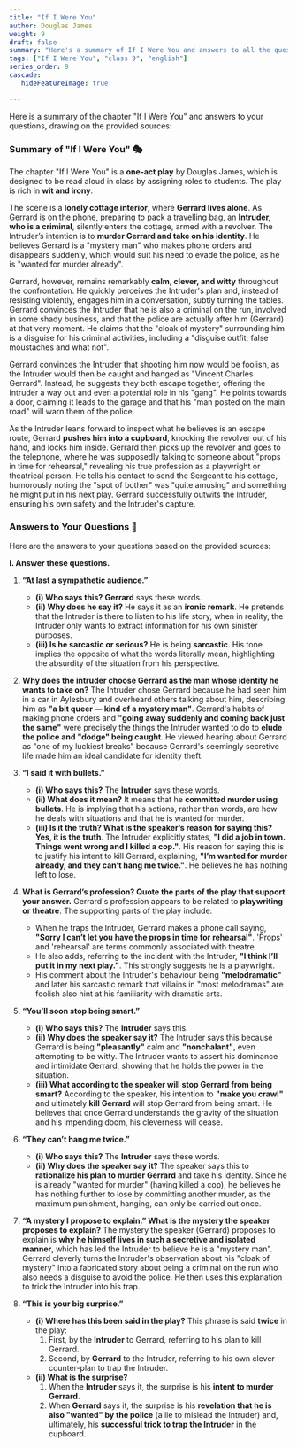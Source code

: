 ```yaml
---
title: "If I Were You"
author: Douglas James
weight: 9
draft: false
summary: "Here's a summary of If I Were You and answers to all the questions, presented for ease of understanding with emojis! 📚🤖 ..."
tags: ["If I Were You", "class 9", "english"]
series_order: 9
cascade:
   hideFeatureImage: true

---
```


Here is a summary of the chapter "If I Were You" and answers to your questions, drawing on the provided sources:

### Summary of "If I Were You" 🎭

The chapter "If I Were You" is a **one-act play** by Douglas James, which is designed to be read aloud in class by assigning roles to students. The play is rich in **wit and irony**.

The scene is a **lonely cottage interior**, where **Gerrard lives alone**. As Gerrard is on the phone, preparing to pack a travelling bag, an **Intruder, who is a criminal**, silently enters the cottage, armed with a revolver. The Intruder’s intention is to **murder Gerrard and take on his identity**. He believes Gerrard is a "mystery man" who makes phone orders and disappears suddenly, which would suit his need to evade the police, as he is "wanted for murder already".

Gerrard, however, remains remarkably **calm, clever, and witty** throughout the confrontation. He quickly perceives the Intruder's plan and, instead of resisting violently, engages him in a conversation, subtly turning the tables. Gerrard convinces the Intruder that he is also a criminal on the run, involved in some shady business, and that the police are actually after him (Gerrard) at that very moment. He claims that the "cloak of mystery" surrounding him is a disguise for his criminal activities, including a "disguise outfit; false moustaches and what not".

Gerrard convinces the Intruder that shooting him now would be foolish, as the Intruder would then be caught and hanged as "Vincent Charles Gerrard". Instead, he suggests they both escape together, offering the Intruder a way out and even a potential role in his "gang". He points towards a door, claiming it leads to the garage and that his "man posted on the main road" will warn them of the police.

As the Intruder leans forward to inspect what he believes is an escape route, Gerrard **pushes him into a cupboard**, knocking the revolver out of his hand, and locks him inside. Gerrard then picks up the revolver and goes to the telephone, where he was supposedly talking to someone about "props in time for rehearsal," revealing his true profession as a playwright or theatrical person. He tells his contact to send the Sergeant to his cottage, humorously noting the "spot of bother" was "quite amusing" and something he might put in his next play. Gerrard successfully outwits the Intruder, ensuring his own safety and the Intruder's capture.

### Answers to Your Questions 💬

Here are the answers to your questions based on the provided sources:

**I. Answer these questions.**

1.  **“At last a sympathetic audience.”**
    *   **(i) Who says this?**
        **Gerrard** says these words.
    *   **(ii) Why does he say it?**
        He says it as an **ironic remark**. He pretends that the Intruder is there to listen to his life story, when in reality, the Intruder only wants to extract information for his own sinister purposes.
    *   **(iii) Is he sarcastic or serious?**
        He is being **sarcastic**. His tone implies the opposite of what the words literally mean, highlighting the absurdity of the situation from his perspective.

2.  **Why does the intruder choose Gerrard as the man whose identity he wants to take on?**
    The Intruder chose Gerrard because he had seen him in a car in Aylesbury and overheard others talking about him, describing him as **"a bit queer — kind of a mystery man"**. Gerrard's habits of making phone orders and **"going away suddenly and coming back just the same"** were precisely the things the Intruder wanted to do to **elude the police and "dodge" being caught**. He viewed hearing about Gerrard as "one of my luckiest breaks" because Gerrard's seemingly secretive life made him an ideal candidate for identity theft.

3.  **“I said it with bullets.”**
    *   **(i) Who says this?**
        The **Intruder** says these words.
    *   **(ii) What does it mean?**
        It means that he **committed murder using bullets**. He is implying that his actions, rather than words, are how he deals with situations and that he is wanted for murder.
    *   **(iii) Is it the truth? What is the speaker’s reason for saying this?**
        **Yes, it is the truth**. The Intruder explicitly states, **"I did a job in town. Things went wrong and I killed a cop."**. His reason for saying this is to justify his intent to kill Gerrard, explaining, **"I’m wanted for murder already, and they can’t hang me twice."**. He believes he has nothing left to lose.

4.  **What is Gerrard’s profession? Quote the parts of the play that support your answer.**
    Gerrard's profession appears to be related to **playwriting or theatre**. The supporting parts of the play include:
    *   When he traps the Intruder, Gerrard makes a phone call saying, **"Sorry I can’t let you have the props in time for rehearsal"**. 'Props' and 'rehearsal' are terms commonly associated with theatre.
    *   He also adds, referring to the incident with the Intruder, **"I think I’ll put it in my next play."**. This strongly suggests he is a playwright.
    *   His comment about the Intruder's behaviour being **"melodramatic"** and later his sarcastic remark that villains in "most melodramas" are foolish also hint at his familiarity with dramatic arts.

5.  **“You’ll soon stop being smart.”**
    *   **(i) Who says this?**
        The **Intruder** says this.
    *   **(ii) Why does the speaker say it?**
        The Intruder says this because Gerrard is being **"pleasantly"** calm and **"nonchalant"**, even attempting to be witty. The Intruder wants to assert his dominance and intimidate Gerrard, showing that he holds the power in the situation.
    *   **(iii) What according to the speaker will stop Gerrard from being smart?**
        According to the speaker, his intention to **"make you crawl"** and ultimately **kill Gerrard** will stop Gerrard from being smart. He believes that once Gerrard understands the gravity of the situation and his impending doom, his cleverness will cease.

6.  **“They can’t hang me twice.”**
    *   **(i) Who says this?**
        The **Intruder** says these words.
    *   **(ii) Why does the speaker say it?**
        The speaker says this to **rationalize his plan to murder Gerrard** and take his identity. Since he is already "wanted for murder" (having killed a cop), he believes he has nothing further to lose by committing another murder, as the maximum punishment, hanging, can only be carried out once.

7.  **“A mystery I propose to explain.” What is the mystery the speaker proposes to explain?**
    The mystery the speaker (Gerrard) proposes to explain is **why he himself lives in such a secretive and isolated manner**, which has led the Intruder to believe he is a "mystery man". Gerrard cleverly turns the Intruder's observation about his "cloak of mystery" into a fabricated story about being a criminal on the run who also needs a disguise to avoid the police. He then uses this explanation to trick the Intruder into his trap.

8.  **“This is your big surprise.”**
    *   **(i) Where has this been said in the play?**
        This phrase is said **twice** in the play:
        1.  First, by the **Intruder** to Gerrard, referring to his plan to kill Gerrard.
        2.  Second, by **Gerrard** to the Intruder, referring to his own clever counter-plan to trap the Intruder.
    *   **(ii) What is the surprise?**
        1.  When the **Intruder** says it, the surprise is his **intent to murder Gerrard**.
        2.  When **Gerrard** says it, the surprise is his **revelation that he is also "wanted" by the police** (a lie to mislead the Intruder) and, ultimately, his **successful trick to trap the Intruder** in the cupboard.